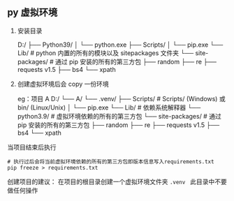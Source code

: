 ## py 虚拟环境

1. 安装目录

   D:/
   ├── Python39/
   │   └── python.exe
   ├── Scripts/
   │   └── pip.exe
   └── Lib/                   # python 内置的所有的模块以及 sitepackages 文件夹
       └── site-packages/     # 通过 pip 安装的所有的第三方包
           ├── random
           ├── re 
           ├── requests v1.5 
           ├── bs4 
           └── xpath

2. 创建虚拟环境后会 copy 一份环境

   eg：项目 A
   D:/
   └── A/
       └── .venv/
            ├── Scripts/                        # Scripts/ (Windows) 或 bin/ (Linux/Unix)
            │   └── pip.exe
            └── Lib/                            # 依赖系统解释器
                └── python3.9/                  # 虚拟环境依赖的所有的第三方包
                    └── site-packages/          # 通过 pip 安装的所有的第三方包
                        ├── random
                        ├── re 
                        ├── requests v1.5 
                        ├── bs4 
                        └── xpath

当项目结束后执行

```
# 执行过后会将当前虚拟环境依赖的所有的第三方包即版本信息写入requirements.txt
pip freeze > requirements.txt
```

创建项目的建议：
在项目的根目录创建一个虚拟环境文件夹 `.venv ` 此目录中不要做任何操作
